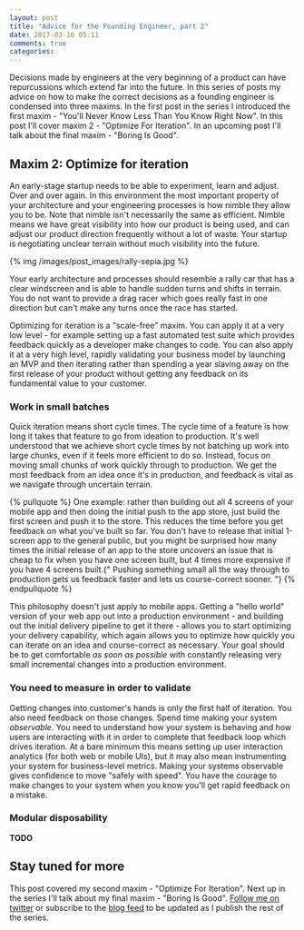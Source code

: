 ```yaml
---
layout: post
title: "Advice for the Founding Engineer, part 2"
date: 2017-03-16 05:11
comments: true
categories: 
---
```


Decisions made by engineers at the very beginning of a product can have repurcussions which extend far into the future. In this series of posts my advice on how to make the correct decisions as a founding engineer is condensed into three maxims. In the first post in the series I introduced the first maxim - "You'll Never Know Less Than You Know Right Now". In this post I'll cover maxim 2 - "Optimize For Iteration". In an upcoming post I'll talk about the final maxim - "Boring Is Good". 

## Maxim 2: Optimize for iteration
An early-stage startup needs to be able to experiment, learn and adjust. Over and over again. In this environment the most important property of your architecture and your engineering processes is how nimble they allow you to be. Note that nimble isn't necessarily the same as efficient. Nimble means we have great visibility into how our product is being used, and can adjust our product direction frequently without a lot of waste. Your startup is negotiating unclear terrain without much visibility into the future. 

{% img /images/post_images/rally-sepia.jpg %}

Your early architecture and processes should resemble a rally car that has a clear windscreen and is able to handle sudden turns and shifts in terrain. You do not want to provide a drag racer which goes really fast in one direction but can't make any turns once the race has started.

Optimizing for iteration is a "scale-free" maxim. You can apply it at a very low level - for example setting up a fast automated test suite which provides feedback quickly as a developer make changes to code. You can also apply it at a very high level, rapidly validating your business model by launching an MVP and then iterating rather than spending a year slaving away on the first release of your product without getting any feedback on its fundamental value to your customer.

### Work in small batches
Quick iteration means short cycle times. The cycle time of a feature is how long it takes that feature to go from ideation to production. It's well understood that we achieve short cycle times by not batching up work into large chunks, even if it feels more efficient to do so. Instead, focus on moving small chunks of work quickly through to production. We get the most feedback from an idea once it's in production, and feedback is vital as we navigate through uncertain terrain.

{% pullquote %}
One example: rather than building out all 4 screens of your mobile app and then doing the initial push to the app store, just build the first screen and push it to the store. This reduces the time before you get feedback on what you've built so far. You don't have to release that initial 1-screen app to the general public, but you might be surprised how many times the initial release of an app to the store uncovers an issue that is cheap to fix when you have one screen built, but 4 times more expensive if you have 4 screens built.{" Pushing something small all the way through to production gets us feedback faster and lets us course-correct sooner. "}
{% endpullquote %}

This philosophy doesn't just apply to mobile apps. Getting a "hello world" version of your web app out into a production environment - and building out the initial delivery pipeline to get it there - allows you to start optimizing your delivery capability, which again allows you to optimize how quickly you can iterate on an idea and course-correct as necessary. Your goal should be to get comfortable *as soon as possible* with constantly releasing very small incremental changes into a production environment.

### You need to measure in order to validate
Getting changes into customer's hands is only the first half of iteration. You also need feedback on those changes. Spend time making your system *observable*. You need to understand how your system is behaving and how users are interacting with it in order to complete that feedback loop which drives iteration. At a bare minimum this means setting up user interaction analytics (for both web or mobile UIs), but it may also mean instrumenting your system for business-level metrics. Making your systems observable gives confidence to move "safely with speed". You have the courage to make changes to your system when you know you'll get rapid feedback on a mistake.

### Modular disposability
**TODO**

## Stay tuned for more

This post covered my second maxim - "Optimize For Iteration". Next up in the series I'll talk about my final maxim - "Boring Is Good". [Follow me on twitter](https://twitter.com/ph1) or subscribe to the [blog feed](/atom.xml) to be updated as I publish the rest of the series.
